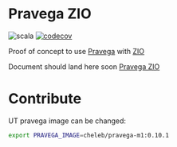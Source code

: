 # Pravega ZIO

![scala](https://github.com/cheleb/zio-pravega/actions/workflows/scala.yml/badge.svg)
[![codecov](https://codecov.io/gh/cheleb/zio-pravega/branch/master/graph/badge.svg?token=9IW44171RJ)](https://codecov.io/gh/cheleb/zio-pravega)

Proof of concept to use [Pravega](https://www.pravega.io) with [ZIO](https://www.zio.dev)

Document should land here soon [Pravega ZIO](https://cheleb.github.io/zio-pravega/)

# Contribute

UT pravega image can be changed:

```bash
export PRAVEGA_IMAGE=cheleb/pravega-m1:0.10.1
```